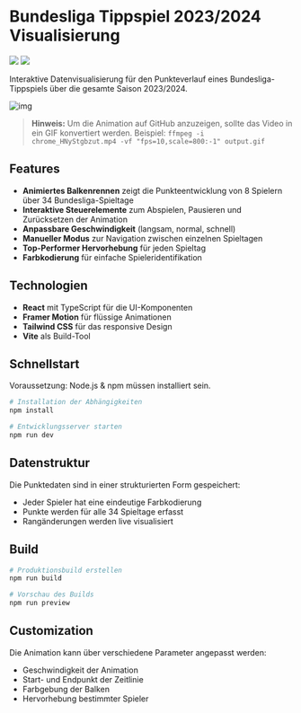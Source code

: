 # Bundesliga Tippspiel 2023/2024 Visualisierung

[![](https://img.shields.io/badge/Sprache-Deutsch-blue)](README.md)
[![](https://img.shields.io/badge/Technologie-React-blue)](https://reactjs.org/)

Interaktive Datenvisualisierung für den Punkteverlauf eines Bundesliga-Tippspiels über die gesamte Saison 2023/2024.

![img](race.gif.gif)

> **Hinweis:** Um die Animation auf GitHub anzuzeigen, sollte das Video in ein GIF konvertiert werden. Beispiel: `ffmpeg -i chrome_HNyStgbzut.mp4 -vf "fps=10,scale=800:-1" output.gif`

## Features

- **Animiertes Balkenrennen** zeigt die Punkteentwicklung von 8 Spielern über 34 Bundesliga-Spieltage
- **Interaktive Steuerelemente** zum Abspielen, Pausieren und Zurücksetzen der Animation
- **Anpassbare Geschwindigkeit** (langsam, normal, schnell)
- **Manueller Modus** zur Navigation zwischen einzelnen Spieltagen
- **Top-Performer Hervorhebung** für jeden Spieltag
- **Farbkodierung** für einfache Spieleridentifikation

## Technologien

- **React** mit TypeScript für die UI-Komponenten
- **Framer Motion** für flüssige Animationen
- **Tailwind CSS** für das responsive Design
- **Vite** als Build-Tool

## Schnellstart

Voraussetzung: Node.js & npm müssen installiert sein.

```bash
# Installation der Abhängigkeiten
npm install

# Entwicklungsserver starten
npm run dev
```

## Datenstruktur

Die Punktedaten sind in einer strukturierten Form gespeichert:

- Jeder Spieler hat eine eindeutige Farbkodierung
- Punkte werden für alle 34 Spieltage erfasst
- Rangänderungen werden live visualisiert

## Build

```bash
# Produktionsbuild erstellen
npm run build

# Vorschau des Builds
npm run preview
```

## Customization

Die Animation kann über verschiedene Parameter angepasst werden:
- Geschwindigkeit der Animation
- Start- und Endpunkt der Zeitlinie
- Farbgebung der Balken
- Hervorhebung bestimmter Spieler
